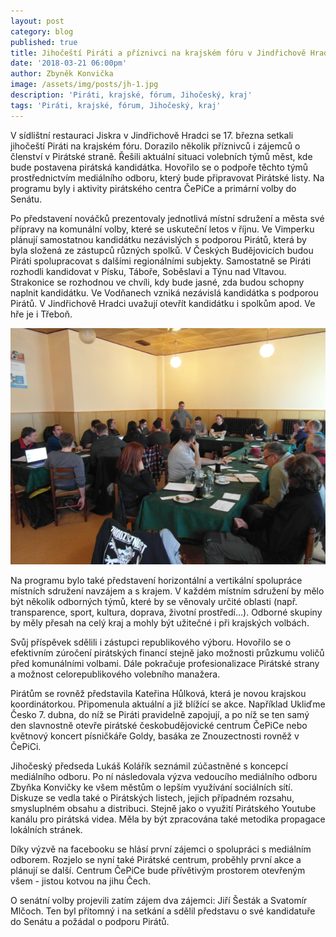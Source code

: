 ```yaml
---
layout: post
category: blog
published: true
title: Jihočeští Piráti a příznivci na krajském fóru v Jindřichově Hradci
date: '2018-03-21 06:00pm'
author: Zbyněk Konvička
image: /assets/img/posts/jh-1.jpg
description: 'Piráti, krajské, fórum, Jihočeský, kraj'
tags: 'Piráti, krajské, fórum, Jihočeský, kraj'
---
```

V sídlištní restauraci Jiskra v Jindřichově Hradci se 17. března setkali jihočeští Piráti na krajském fóru. Dorazilo několik příznivců i zájemců o členství v Pirátské straně. Řešili aktuální situaci volebních týmů měst, kde bude postavena pirátská kandidátka. Hovořilo se o podpoře těchto týmů prostřednictvím mediálního odboru, který bude připravovat Pirátské listy. Na programu byly i aktivity pirátského centra ČePiCe a primární volby do Senátu.  

Po představení nováčků prezentovaly jednotlivá místní sdružení a města své přípravy na komunální volby, které se uskuteční letos v říjnu. Ve Vimperku plánují samostatnou kandidátku nezávislých s podporou Pirátů, která by byla složená ze zástupců různých spolků. V Českých Budějovicích budou Piráti spolupracovat s dalšími regionálními subjekty. Samostatně se Piráti rozhodli kandidovat v Písku, Táboře, Soběslavi a Týnu nad Vltavou. Strakonice se rozhodnou ve chvíli, kdy bude jasné, zda budou schopny naplnit kandidátku. Ve Vodňanech vzniká nezávislá kandidátka s podporou Pirátů. V Jindřichově Hradci uvažují otevřít kandidátku i spolkům apod. Ve hře je i Třeboň.

![null](/assets/img/posts/jh-2.jpg)

Na programu bylo také představení horizontální a vertikální spolupráce místních sdružení navzájem a s krajem. V každém místním sdružení by mělo být několik odborných týmů, které by se věnovaly určité oblasti (např. transparence, sport, kultura, doprava, životní prostředí…). Odborné skupiny by měly přesah na celý kraj a mohly být užitečné i při krajských volbách. 

Svůj příspěvek sdělili i zástupci republikového výboru. Hovořilo se o efektivním zúročení pirátských financí stejně jako možnosti průzkumu voličů před komunálními volbami. Dále pokračuje profesionalizace Pirátské strany a možnost celorepublikového volebního manažera.

Pirátům se rovněž představila Kateřina Hůlková, která je novou krajskou koordinátorkou. Připomenula aktuální a již blížící se akce. Například Ukliďme Česko 7. dubna, do níž se Piráti pravidelně zapojují, a po níž se ten samý den slavnostně otevře pirátské českobudějovické centrum ČePiCe nebo květnový koncert písničkáře Goldy, basáka ze Znouzectnosti rovněž v ČePiCi. 

Jihočeský předseda Lukáš Kolářík seznámil zúčastněné s koncepcí mediálního odboru. Po ní následovala výzva vedoucího mediálního odboru Zbyňka Konvičky ke všem městům o lepším využívání sociálních sítí. Diskuze se vedla také o Pirátských listech, jejich případném rozsahu, smysluplném obsahu a distribuci. Stejně jako o využití Pirátského Youtube kanálu pro pirátská videa. Měla by být zpracována také metodika propagace lokálních stránek. 

Díky výzvě na facebooku se hlásí první zájemci o spolupráci s mediálním odborem. Rozjelo se nyní také Pirátské centrum, proběhly první akce a plánují se další. Centrum ČePiCe bude přívětivým prostorem otevřeným všem - jistou kotvou na jihu Čech.

O senátní volby projevili zatím zájem dva zájemci: Jiří Šesták a Svatomír Mlčoch. Ten byl přítomný i na setkání a sdělil představu o své kandidatuře do Senátu a požádal o podporu Pirátů.
